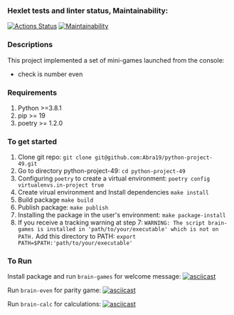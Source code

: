 ### Hexlet tests and linter status, Maintainability:
[![Actions Status](https://github.com/Abra19/python-project-49/actions/workflows/hexlet-check.yml/badge.svg)](https://github.com/Abra19/python-project-49/actions)
[![Maintainability](https://api.codeclimate.com/v1/badges/f9b2728037c913a8c25c/maintainability)](https://codeclimate.com/github/Abra19/python-project-49/maintainability)


### Descriptions
This project implemented a set of mini-games launched from the console:
  * check is number even
  
### Requirements
1. Python >=3.8.1
2. pip >= 19
3. poetry >= 1.2.0

### To get started
1. Clone git repo:
  `git clone git@github.com:Abra19/python-project-49.git`
2. Go to directory python-project-49:
  `cd python-project-49`
3.  Configuring `poetry` to create a virtual environment:
  `poetry config virtualenvs.in-project true`
4.  Create virual environment and Install dependencies
  `make install`
5. Build package
  `make build`
6. Publish package:
  `make publish`
7. Installing the package in the user's environment:
  `make package-install`
8. If you receive a tracking warning at step 7:
  `WARNING: The script brain-games is installed in 'path/to/your/executable' which is not on PATH.`
  Add this directory to PATH:
  `export PATH=$PATH:'path/to/your/executable'`

### To Run
Install package and run `brain-games` for welcome message:
[![asciicast](https://asciinema.org/a/4YrcE5Nbsc3i7gNtZzAlJ7YRZ.svg)](https://asciinema.org/a/4YrcE5Nbsc3i7gNtZzAlJ7YRZ)

Run `brain-even` for parity game:
[![asciicast](https://asciinema.org/a/UBf9qlfEAsyu7HymqeVDfIBp7.svg)](https://asciinema.org/a/UBf9qlfEAsyu7HymqeVDfIBp7)


Run `brain-calc` for calculations:
[![asciicast](https://asciinema.org/a/pKNBygPkjJcvsDwaWMu6CpRTI.svg)](https://asciinema.org/a/pKNBygPkjJcvsDwaWMu6CpRTI)
